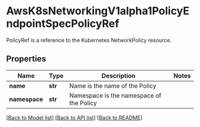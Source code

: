 # AwsK8sNetworkingV1alpha1PolicyEndpointSpecPolicyRef

PolicyRef is a reference to the Kubernetes NetworkPolicy resource.
## Properties
Name | Type | Description | Notes
------------ | ------------- | ------------- | -------------
**name** | **str** | Name is the name of the Policy | 
**namespace** | **str** | Namespace is the namespace of the Policy | 

[[Back to Model list]](../README.md#documentation-for-models) [[Back to API list]](../README.md#documentation-for-api-endpoints) [[Back to README]](../README.md)


